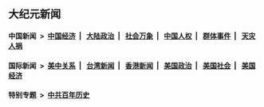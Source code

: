 ## 大纪元新闻

#### 中国新闻 &nbsp;>&nbsp; [中国经济](indexes/ncid283/README.md?12262045) &nbsp;| &nbsp; [大陆政治](indexes/ncid277/README.md?12262045) &nbsp;| &nbsp; [社会万象](indexes/ncid282/README.md?12262045) &nbsp;| &nbsp; [中国人权](indexes/ncid278/README.md?12262045) &nbsp;| &nbsp; [群体事件](indexes/ncid279/README.md?12262045) &nbsp;| &nbsp; [天灾人祸](indexes/ncid280/README.md?12262045)

#### 国际新闻 &nbsp;>&nbsp; [美中关系](indexes/nf1412576/README.md?12262045) &nbsp;| &nbsp; [台湾新闻](indexes/ncid1349361/README.md?12262045) &nbsp;| &nbsp; [香港新闻](indexes/ncid1349362/README.md?12262045) &nbsp;| &nbsp; [美国政治](indexes/ncid1078159/README.md?12262045) &nbsp;| &nbsp; [美国社会](indexes/ncid1078160/README.md?12262045) &nbsp;| &nbsp; [美国经济](indexes/ncid1078158/README.md?12262045)

#### 特别专题 &nbsp;>&nbsp; [中共百年历史](https://github.com/epoch-news/epoch-special/blob/master/README.md?12262045)  
